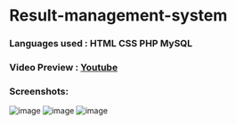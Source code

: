 # Result-management-system

### Languages used : HTML CSS PHP MySQL
### Video Preview : [Youtube](https://www.youtube.com/watch?v=19TFNIzzG5g)
### Screenshots:
![image](https://github.com/arjuncvinod/Result-management-system/assets/68469520/d54a7d3c-70b0-4678-a73f-6288a9013bb8)
![image](https://github.com/arjuncvinod/Result-management-system/assets/68469520/eea4f326-46c7-421f-8a47-1fc005159c50)
![image](https://github.com/arjuncvinod/Result-management-system/assets/68469520/edf0745c-c42a-4c16-8596-763b76cebd7a)



